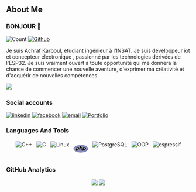 ## About Me

### BONJOUR 👋
 ![Count](https://visitor-badge.laobi.icu/badge?page_id=achrafkarboul.achrafkarboul) [![Github](https://img.shields.io/github/followers/achrafkarboul?label=Follow&style=social)](https://github.com/achrafkarboul) 

Je suis Achraf Karboul, étudiant ingénieur à l'INSAT. Je suis développeur iot et concepteur électronique , passionné par les technologies dérivées de l'ESP32. Je suis vraiment ouvert à toute opportunité qui me donnera la chance de commencer une nouvelle aventure, d'exprimer ma créativité et d'acquérir de nouvelles compétences.

<a href="https://github.com/DenverCoder1/readme-typing-svg"><img src="https://readme-typing-svg.herokuapp.com?lines=Software+Engineering+Student;Full+Stack+Developer;UI/UX+Designer;Always%20learning%20new%20things&center=false&width=500&height=50"></a>

### Social accounts
[<img src='https://upload.wikimedia.org/wikipedia/commons/thumb/c/ca/LinkedIn_logo_initials.png/640px-LinkedIn_logo_initials.png' alt='linkedin' height='50'>](https://www.linkedin.com/in/achraf-karboul-116bb8164/) [<img src='https://user-images.githubusercontent.com/59792971/164092047-ea3ce66e-7068-4d46-b3ea-fbac1c0cb5fd.png' alt='facebook' height='50'>](https://www.facebook.com/achraf.karboul.1)  [<img src='https://user-images.githubusercontent.com/59792971/164092165-318b4325-304b-4b3e-8143-eb8906976e4d.png' alt='email' height='53'>](mailto:achraf.karboul@insat.ucar.tn) [<img src='https://user-images.githubusercontent.com/59792971/164092695-39033b7c-6d7a-4519-b8d5-3a4cd59ee1bc.png' alt='Portfolio' height='47'>](https://achrafkarboul.github.io/)


### **Languages And Tools**

<p align="center">
        <img src="https://upload.wikimedia.org/wikipedia/commons/thumb/1/18/ISO_C%2B%2B_Logo.svg/306px-ISO_C%2B%2B_Logo.svg.png" alt="C++" height="40" style="vertical-align:top; margin:4px">
        <img src="https://upload.wikimedia.org/wikipedia/commons/1/19/C_Logo.png" alt="C" height="40" style="vertical-align:top; margin:4px">
        <img src="https://user-images.githubusercontent.com/59792971/164090922-0eaf21ff-bc5f-42d7-9ed8-278734518179.png" alt="Linux" height="40" style="vertical-align:top; margin:4px">
        <img src="https://raw.githubusercontent.com/github/explore/80688e429a7d4ef2fca1e82350fe8e3517d3494d/topics/php/php.png" alt="PHP" height="40" style="vertical-align:top; margin:4px">
        <img src="https://user-images.githubusercontent.com/59792971/164090683-5b0ee251-825c-40a5-8d48-41ff40cc51db.png" alt="PostgreSQL" height="40" style="vertical-align:top; margin:4px">
        <img src="https://miro.medium.com/v2/resize:fit:300/0*goJuBKoyL-zZX4RB.png" alt="OOP" height="40" style="vertical-align:top; margin:4px">
        <img src="https://www.espressif.com/sites/all/themes/espressif/logo-black.svg" alt="espressif" height="40" style="vertical-align:top; margin:4px">
    </p>

### **GitHub Analytics**
<p align="center">
<a href="https://github.com/achrafkarboul">
  <img height="180em" src="https://github-readme-stats-eight-theta.vercel.app/api?username=achrafkarboul&show_icons=true&theme=dark&include_all_commits=true&count_private=true"/>
  <img height="180em" src="https://github-readme-stats-eight-theta.vercel.app/api/top-langs/?username=achrafkarboul&layout=compact&langs_count=8&theme=dark&hide=Python,Jupyter%20Notebook"/>
</a>
</p>
